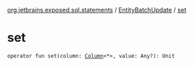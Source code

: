 [org.jetbrains.exposed.sql.statements](../index.md) / [EntityBatchUpdate](index.md) / [set](.)

# set

`operator fun set(column: `[`Column`](../../org.jetbrains.exposed.sql/-column/index.md)`<*>, value: Any?): Unit`